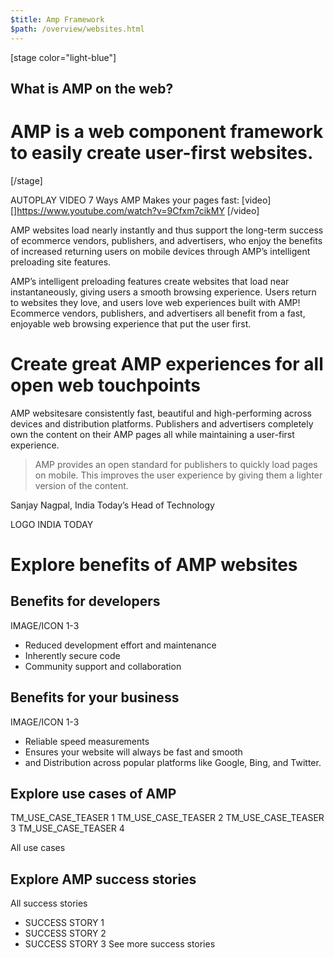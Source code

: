 ```yaml
---
$title: Amp Framework
$path: /overview/websites.html
---
```


[stage color="light-blue"]
## What is AMP on the web?
# AMP is a web component framework to easily create user-first websites.
[/stage]

AUTOPLAY VIDEO 7 Ways AMP Makes your pages fast:
[video]
[]https://www.youtube.com/watch?v=9Cfxm7cikMY
[/video]

AMP websites load nearly instantly and thus support the long-term success of ecommerce vendors, publishers, and advertisers, who enjoy the benefits of increased returning users on mobile devices through AMP’s intelligent preloading site features.

AMP’s intelligent preloading features create websites that load near instantaneously, giving users a smooth browsing experience. Users return to websites they love, and users love web experiences built with AMP! Ecommerce vendors, publishers, and advertisers all benefit from a fast, enjoyable web browsing experience that put the user first.

# Create great AMP experiences for all open web touchpoints

AMP websitesare consistently fast, beautiful and high-performing across devices and distribution platforms. Publishers and advertisers completely own the content on their AMP pages all while maintaining a user-first experience.

> AMP provides an open standard for publishers to quickly load pages on mobile. This improves the user experience by giving them a lighter version of the content.

Sanjay Nagpal, India Today’s Head of Technology

LOGO INDIA TODAY

# Explore benefits of AMP websites
## Benefits for developers
IMAGE/ICON 1-3

- Reduced development effort and maintenance
- Inherently secure code
- Community support and collaboration

## Benefits for your business
IMAGE/ICON 1-3

- Reliable speed measurements
- Ensures your website will always be fast and smooth
- and Distribution across popular platforms like Google, Bing, and Twitter.


## Explore use cases of AMP
TM_USE_CASE_TEASER 1
TM_USE_CASE_TEASER 2
TM_USE_CASE_TEASER 3
TM_USE_CASE_TEASER 4

All use cases

## Explore AMP success stories

All success stories


- SUCCESS STORY 1
- SUCCESS STORY 2
- SUCCESS STORY 3
See more success stories
